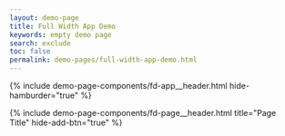 ```yaml
---
layout: demo-page
title: Full Width App Demo
keywords: empty demo page
search: exclude
toc: false
permalink: demo-pages/full-width-app-demo.html
---
```


{% include demo-page-components/fd-app__header.html hide-hamburder="true" %}
<div class="fd-ui__app">
	{% include demo-page-components/fd-page__header.html title="Page Title" hide-add-btn="true" %}
</div>
